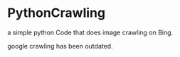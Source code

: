 # PythonCrawling

a simple python Code that does image crawling on Bing.

google crawling has been outdated.
